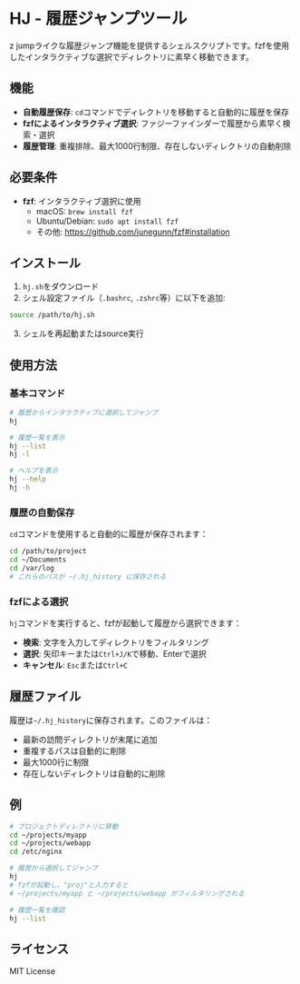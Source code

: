 # HJ - 履歴ジャンプツール

z jumpライクな履歴ジャンプ機能を提供するシェルスクリプトです。fzfを使用したインタラクティブな選択でディレクトリに素早く移動できます。

## 機能

- **自動履歴保存**: `cd`コマンドでディレクトリを移動すると自動的に履歴を保存
- **fzfによるインタラクティブ選択**: ファジーファインダーで履歴から素早く検索・選択
- **履歴管理**: 重複排除、最大1000行制限、存在しないディレクトリの自動削除

## 必要条件

- **fzf**: インタラクティブ選択に使用
  - macOS: `brew install fzf`
  - Ubuntu/Debian: `sudo apt install fzf`
  - その他: https://github.com/junegunn/fzf#installation

## インストール

1. `hj.sh`をダウンロード
2. シェル設定ファイル（`.bashrc`, `.zshrc`等）に以下を追加:

```bash
source /path/to/hj.sh
```

3. シェルを再起動またはsource実行

## 使用方法

### 基本コマンド

```bash
# 履歴からインタラクティブに選択してジャンプ
hj

# 履歴一覧を表示
hj --list
hj -l

# ヘルプを表示
hj --help
hj -h
```

### 履歴の自動保存

`cd`コマンドを使用すると自動的に履歴が保存されます：

```bash
cd /path/to/project
cd ~/Documents
cd /var/log
# これらのパスが ~/.hj_history に保存される
```

### fzfによる選択

`hj`コマンドを実行すると、fzfが起動して履歴から選択できます：

- **検索**: 文字を入力してディレクトリをフィルタリング
- **選択**: 矢印キーまたは`Ctrl+J/K`で移動、Enterで選択
- **キャンセル**: `Esc`または`Ctrl+C`

## 履歴ファイル

履歴は`~/.hj_history`に保存されます。このファイルは：

- 最新の訪問ディレクトリが末尾に追加
- 重複するパスは自動的に削除
- 最大1000行に制限
- 存在しないディレクトリは自動的に削除

## 例

```bash
# プロジェクトディレクトリに移動
cd ~/projects/myapp
cd ~/projects/webapp
cd /etc/nginx

# 履歴から選択してジャンプ
hj
# fzfが起動し、"proj"と入力すると
# ~/projects/myapp と ~/projects/webapp がフィルタリングされる

# 履歴一覧を確認
hj --list
```

## ライセンス

MIT License